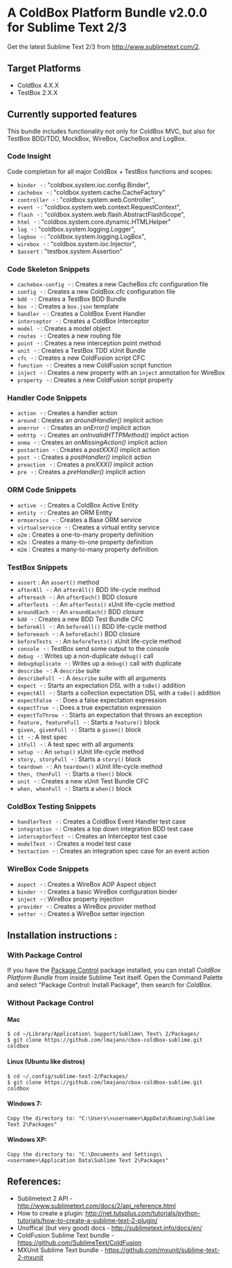 # A ColdBox Platform Bundle v2.0.0 for Sublime Text 2/3

Get the latest Sublime Text 2/3 from http://www.sublimetext.com/2.

## Target Platforms
- ColdBox 4.X.X
- TestBox 2.X.X

## Currently supported features

This bundle includes functionality not only for ColdBox MVC, but also for TestBox BDD/TDD, MockBox, WireBox, CacheBox and LogBox.

### Code Insight
Code completion for all major ColdBox + TestBox functions and scopes:

- `binder ➝` : "coldbox.system.ioc.config.Binder",
- `cachebox ➝` : "coldbox.system.cache.CacheFactory"
- `controller ➝` : "coldbox.system.web.Controller",
- `event ➝` : "coldbox.system.web.context.RequestContext",
- `flash ➝` : "coldbox.system.web.flash.AbstractFlashScope",
- `html ➝` : "coldbox.system.core.dynamic.HTMLHelper"
- `log ➝` : "coldbox.system.logging.Logger",
- `logbox ➝` : "coldbox.system.logging.LogBox",
- `wirebox ➝` : "coldbox.system.ioc.Injector",
- `$assert` : "testbox.system.Assertion"

### Code Skeleton Snippets

- `cachebox-config ➝` : Creates a new CacheBox.cfc configuration file
- `config ➝` : Creates a new ColdBox.cfc configuration file
- `bdd ➝` : Creates a TestBox BDD Bundle
- `box ➝` : Creates a `box.json` template
- `handler ➝` : Creates a ColdBox Event Handler
- `interceptor ➝` : Creates a ColdBox Interceptor
- `model ➝` : Creates a model object
- `routes ➝` : Creates a new routing file
- `point ➝` : Creates a new interception point method
- `unit ➝` : Creates a TestBox TDD xUnit Bundle
- `cfc ➝` : Creates a new ColdFusion script CFC
- `function ➝` : Creates a new ColdFusion script function
- `inject ➝` : Creates a new property with an `inject` annotation for WireBox
- `property ➝` : Creates a new ColdFusion script property

### Handler Code Snippets

- `action ➝` : Creates a handler action
- `around` : Creates an *aroundHandler()* implicit action
- `onerror ➝` : Creates an *onError()* implicit action 
- `onhttp ➝` : Creates an *onInvalidHTTPMethod()* implict action
- `onma ➝` : Creates an *onMissingAction()* implicit action 
- `postaction ➝` : Creates a *postXXX()* implicit action 
- `post ➝` : Creates a *postHandler()* implicit action 
- `preaction ➝` : Creates a *preXXX()* implicit action 
- `pre ➝` : Creates a *preHandler()* implicit action 

### ORM Code Snippets

- `active ➝` : Creates a ColdBox Active Entity
- `entity ➝` : Creates an ORM Entity
- `ormservice ➝` : Creates a Base ORM service
- `virtualservice ➝` : Creates a virtual entity service
- `o2m` : Creates a one-to-many property definition
- `m2o` : Creates a many-to-one property definition
- `m2m` : Creates a many-to-many property definition

### TestBox Snippets

- `assert` : An `assert()` method
- `afterAll ➝` : An `afterAll()` BDD life-cycle method
- `aftereach ➝` : An `afterEach()` BDD closure
- `afterTests ➝` : An `afterTests()` xUnit life-cycle method
- `aroundEach ➝` : An `aroundEach()` BDD closure
- `bdd ➝` : Creates a new BDD Test Bundle CFC
- `beforeAll ➝` : An `beforeAll()` BDD life-cycle method
- `beforeeach ➝` : A `beforeEach()` BDD closure
- `beforeTests ➝` : An `beforeTests()` xUnit life-cycle method
- `console ➝` : TestBox send some output to the console
- `debug ➝` : Writes up a non-duplicate `debug()` call
- `debugduplicate ➝` : Writes up a `debug()` call with duplicate
- `describe ➝` : A `describe` suite
- `describeFull ➝` : A `describe` suite with all arguments
- `expect ➝` : Starts an expectation DSL with a `toBe()` addition
- `expectAll ➝` : Starts a collection expectation DSL with a `toBe()` addition
- `expectFalse ➝` : Does a false expectation expression
- `expectTrue ➝` : Does a true expectation expression
- `expectToThrow ➝` : Starts an expectation that throws an exception
- `feature, featureFull ➝` : Starts a `feature()` block
- `given, givenFull ➝` : Starts a `given()` block
- `it ➝` : A test spec
- `itFull ➝` : A test spec with all arguments
- `setup ➝` : An `setup()` xUnit life-cycle method
- `story, storyFull ➝` : Starts a `story()` block
- `teardown ➝` : An `teardown()` xUnit life-cycle method
- `then, thenFull ➝` : Starts a `then()` block
- `unit ➝` : Creates a new xUnit Test Bundle CFC
- `when, whenFull ➝` : Starts a `when()` block 

### ColdBox Testing Snippets

- `handlerTest ➝` : Creates a ColdBox Event Handler test case
- `integration ➝` : Creates a top down integration BDD test case
- `interceptorTest ➝` : Creates an Interceptor test case
- `modelTest ➝` : Creates a model test case
- `testaction ➝` : Creates an integration spec case for an event action

### WireBox Code Snippets

- `aspect ➝` : Creates a WireBox AOP Aspect object
- `binder ➝` : Creates a basic WireBox configuration binder
- `inject ➝` : WireBox property injection
- `provider ➝` : Creates a WireBox provider method
- `setter ➝` : Creates a WireBox setter injection

## Installation instructions : 

### With Package Control ###

If you have the [Package Control](http://wbond.net/sublime_packages/package_control) package installed, you can install *ColdBox Platform Bundle* from inside Sublime Text itself. Open the Command Palette and select "Package Control: Install Package", then search for *ColdBox*.

### Without Package Control ###

#### Mac 

    $ cd ~/Library/Application\ Support/Sublime\ Text\ 2/Packages/
    $ git clone https://github.com/lmajano/cbox-coldbox-sublime.git coldbox
    
#### Linux (Ubuntu like distros)

    $ cd ~/.config/sublime-text-2/Packages/
    $ git clone https://github.com/lmajano/cbox-coldbox-sublime.git coldbox

#### Windows 7:

    Copy the directory to: "C:\Users\<username>\AppData\Roaming\Sublime Text 2\Packages"

#### Windows XP:

    Copy the directory to: "C:\Documents and Settings\<username>\Application Data\Sublime Text 2\Packages"

## References:

- Sublimetext 2 API - http://www.sublimetext.com/docs/2/api_reference.html
- How to create a plugin: http://net.tutsplus.com/tutorials/python-tutorials/how-to-create-a-sublime-text-2-plugin/
- Unoffical (but very good) docs - http://sublimetext.info/docs/en/
- ColdFusion Sublime Text bundle - https://github.com/SublimeText/ColdFusion
- MXUnit Sublime Text bundle - https://github.com/mxunit/sublime-text-2-mxunit